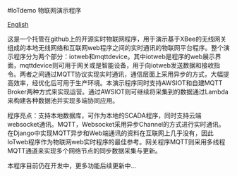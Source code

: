 #IoTdemo 物联网演示程序

[English](README.mds)

这是一个托管在github上的开源实时物联网程序，用于演示基于XBee的无线网关组成的本地无线网络和互联网web程序之间的实时通讯的物联网平台程序。整个演示程序分为两个部分：iotweb和mqttdevice。其中iotweb是程序的web展示界面，mqttdevice则可用于网关或是智能设备，用于向iotweb发送数据和接收指令。两者之间通过MQTT协议实现实时通讯，通信层面上采用异步的方式，大幅提高效率，经优化后可用于生产环境。本演示程序同时支持AWSIOT和自建MQTT Broker两种方式来实现运营。通过AWSIOT则可继续将采集到的数据通过Lambda来构建各种数据池并实现多端协同应用。

程序亮点：支持本地数据库，可作为本地的SCADA程序，同时支持云端websocket通讯。MQTT，Websocket采用异步Channel的方式进行实时通讯。在Django中实现MQTT异步和Web端通讯的资料在互联网上几乎没有，因此IoTweb程序作为物联网web实时程序的最佳参考。网关程序MQTT则采用多线程MQTT通道来实现多个网络节点的同步数据采集与更新。

本程序目前仍在开发中，更多功能后续更新中...